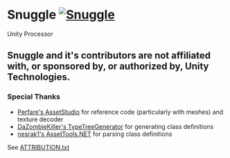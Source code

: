 # Snuggle [![Snuggle](https://github.com/yretenai/Snuggle/actions/workflows/dotnet.yml/badge.svg)](https://github.com/yretenai/Snuggle/actions/workflows/dotnet.yml)
Unity Processor

## Snuggle and it's contributors are not affiliated with, or sponsored by, or authorized by, Unity Technologies.

### Special Thanks

- [Perfare's AssetStudio](https://github.com/Perfare/AssetStudio/) for reference code (particularly with meshes) and texture decoder
- [DaZombieKiller's TypeTreeGenerator](https://github.com/DaZombieKiller/TypeTreeGenerator) for generating class definitions
- [nesrak1's AssetTools.NET](https://github.com/nesrak1/AssetsTools.NET) for parsing class definitions

See [ATTRIBUTION.txt](ATTRIBUTION.txt)
